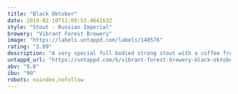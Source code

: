 ```yaml
---
title: "Black Oktober"
date: 2019-02-10T12:09:53.464163Z
style: "Stout - Russian Imperial"
brewery: "Vibrant Forest Brewery"
image: "https://labels.untappd.com/labels/140576"
rating: "3.89"
description: "A very special full bodied strong stout with a coffee froth style head which leads to a rich aroma of bitter chocolate and liquorice. The taste is bitter, alcoholic and warming with a dry roasted-grain finish."
untappd_url: "https://untappd.com/b/vibrant-forest-brewery-black-oktober/140576"
abv: "9.0"
ibu: "90"
robots: noindex,nofollow
---
```

